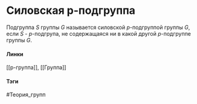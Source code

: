 # Силовская p-подгруппа
Подгруппа $S$ группы $G$ называется силовской $p$-подгруппой группы $G$, если 
$S$ - $p$-подгрупа, не содержащаяся ни в какой другой $p$-подгруппе группы $G$.

#### Линки 
[[p-группа]],
[[Группа]]
#### Тэги 
 #Теория_групп 
